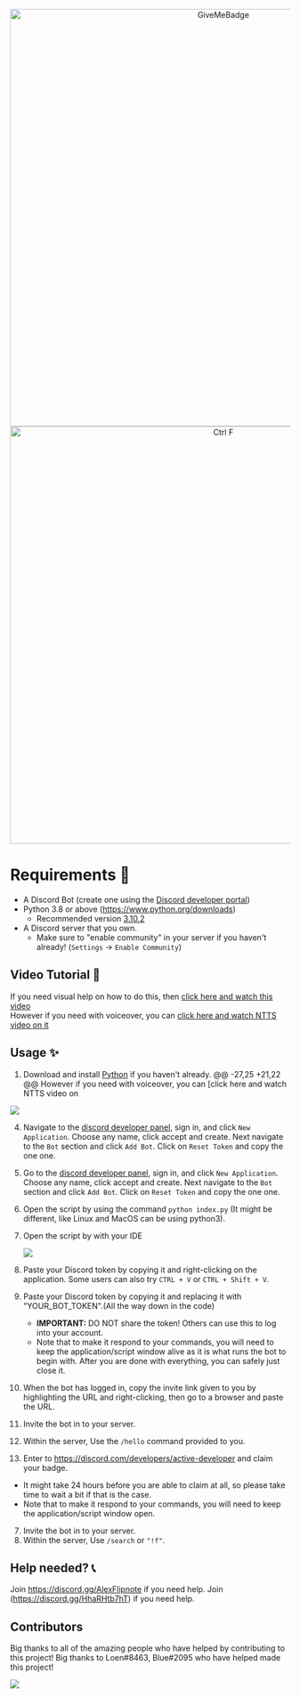 <p align="center">
  <img alt="GiveMeBadge" src="https://i.alexflipnote.dev/6DKsc2i.png" width="750px">
  <img alt="Ctrl F" src="https://i.alexflipnote.dev/6DKsc2i.png" width="750px">
</p>

# Requirements 🧾
- A Discord Bot (create one using the [Discord developer portal](https://discord.com/developers/applications))
- Python 3.8 or above (https://www.python.org/downloads)
  - Recommended version [3.10.2](https://www.python.org/downloads/release/python-3102/)
- A Discord server that you own.
  - Make sure to "enable community" in your server if you haven't already! (`Settings` -> `Enable Community`)

## Video Tutorial 📼
If you need visual help on how to do this, then [click here and watch this video](https://i.alexflipnote.dev/7TzozoL.mp4)<br>
However if you need with voiceover, you can [click here and watch NTTS video on it](https://www.youtube.com/watch?v=Pmo28SdCUUI)

## Usage ✨
1. Download and install [Python](https://www.python.org/downloads) if you haven't already.
@@ -27,25 +21,22 @@ However if you need with voiceover, you can [click here and watch NTTS video on

![](https://i.alexflipnote.dev/4QPnZiX.gif)

4. Navigate to the [discord developer panel](https://discord.com/developers/applications), sign in, and click `New Application`. Choose any name, click accept and create. Next navigate to the `Bot` section and click `Add Bot`.  Click on `Reset Token` and copy the one one.
4. Go to the [discord developer panel](https://discord.com/developers/applications), sign in, and click `New Application`. Choose any name, click accept and create. Next navigate to the `Bot` section and click `Add Bot`.  Click on `Reset Token` and copy the one one.

5. Open the script by using the command `python index.py` (It might be different, like Linux and MacOS can be using python3).
5. Open the script by with your IDE 

    ![](https://i.alexflipnote.dev/9BNt3XM.png)
6. Paste your Discord token by copying it and right-clicking on the application. Some users can also try `CTRL + V` or `CTRL + Shift + V`.
6. Paste your Discord token by copying it and replacing it with "YOUR_BOT_TOKEN".(All the way down in the code)
   - **IMPORTANT:** DO NOT share the token! Others can use this to log into your account.
   - Note that to make it respond to your commands, you will need to keep the application/script window alive as it is what runs the bot to begin with. After you are done with everything, you can safely just close it.
7. When the bot has logged in, copy the invite link given to you by highlighting the URL and right-clicking, then go to a browser and paste the URL.
8. Invite the bot in to your server.
9. Within the server, Use the `/hello` command provided to you.
10. Enter to https://discord.com/developers/active-developer and claim your badge.
   - It might take 24 hours before you are able to claim at all, so please take time to wait a bit if that is the case.
   - Note that to make it respond to your commands, you will need to keep the application/script window open.
7. Invite the bot in to your server.
8. Within the server, Use `/search` or `"!f"`.

## Help needed? 📞
Join https://discord.gg/AlexFlipnote if you need help.
Join (https://discord.gg/HhaRHtb7hT) if you need help.

## Contributors
Big thanks to all of the amazing people who have helped by contributing to this project!
Big thanks to Loen#8463, Blue#2095 who have helped made this project!

<a href="https://github.com/AlexFlipnote/GiveMeBadge/graphs/contributors">
  <img src="https://contrib.rocks/image?repo=AlexFlipnote/GiveMeBadge" />
